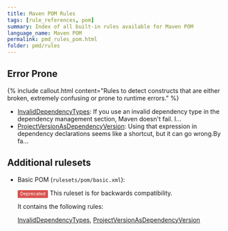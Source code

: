 ```yaml
---
title: Maven POM Rules
tags: [rule_references, pom]
summary: Index of all built-in rules available for Maven POM
language_name: Maven POM
permalink: pmd_rules_pom.html
folder: pmd/rules
---
```

## Error Prone

{% include callout.html content="Rules to detect constructs that are either broken, extremely confusing or prone to runtime errors." %}

*   [InvalidDependencyTypes](pmd_rules_pom_errorprone.html#invaliddependencytypes): If you use an invalid dependency type in the dependency management section, Maven doesn't fail. I...
*   [ProjectVersionAsDependencyVersion](pmd_rules_pom_errorprone.html#projectversionasdependencyversion): Using that expression in dependency declarations seems like a shortcut, but it can go wrong.By fa...

## Additional rulesets

*   Basic POM (`rulesets/pom/basic.xml`):

    <span style="border-radius: 0.25em; color: #fff; padding: 0.2em 0.6em 0.3em; display: inline; background-color: #d9534f; font-size: 75%;">Deprecated</span>  This ruleset is for backwards compatibility.

    It contains the following rules:

    [InvalidDependencyTypes](pmd_rules_pom_errorprone.html#invaliddependencytypes), [ProjectVersionAsDependencyVersion](pmd_rules_pom_errorprone.html#projectversionasdependencyversion)


